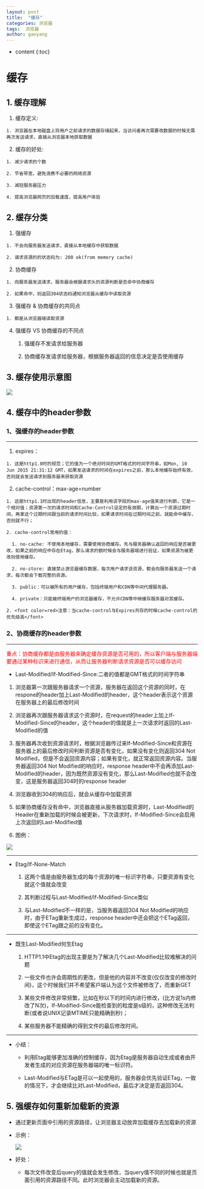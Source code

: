 ```yaml
---
layout: post
title:  "缓存"
categories: 浏览器
tags:  浏览器
author: gaoyang
---
```


* content
{:toc}

# 缓存
## 1. 缓存理解

  1. 缓存定义:

    1. 浏览器在本地磁盘上将用户之前请求的数据存储起来，当访问者再次需要改数据的时候无需再次发送请求，直接从浏览器本地获取数据

  2. 缓存的好处:

    1. 减少请求的个数

    2. 节省带宽，避免浪费不必要的网络资源

    3. 减轻服务器压力

    4. 提高浏览器网页的加载速度，提高用户体验





## 2. 缓存分类

  1. 强缓存

    1. 不会向服务器发送请求，直接从本地缓存中获取数据

    2. 请求资源的的状态码为: 200 ok(from memory cache)

  2. 协商缓存

    1. 向服务器发送请求，服务器会根据请求头的资源判断是否命中协商缓存

    2. 如果命中，则返回304状态码通知浏览器从缓存中读取资源

  3. 强缓存 & 协商缓存的共同点

    1. 都是从浏览器端读取资源

  4. 强缓存 VS 协商缓存的不同点

     1. 强缓存不发请求给服务器

     2. 协商缓存发请求给服务器，根据服务器返回的信息决定是否使用缓存

## 3. 缓存使用示意图

![](https://i.imgur.com/Uxyux0h.png)

## 4. 缓存中的header参数

### 1、强缓存的header参数

----------

  1. expires：

    1. 这是http1.0时的规范；它的值为一个绝对时间的GMT格式的时间字符串，如Mon, 10 Jun 2015 21:31:12 GMT，如果发送请求的时间在expires之前，那么本地缓存始终有效，否则就会发送请求到服务器来获取资源

  2. cache-control：max-age=number

    1. 这是http1.1时出现的header信息，主要是利用该字段的max-age值来进行判断，它是一个相对值；资源第一次的请求时间和Cache-Control设定的有效期，计算出一个资源过期时间，再拿这个过期时间跟当前的请求时间比较，如果请求时间在过期时间之前，就能命中缓存，否则就不行；

    2. cache-control常用的值：

      1. no-cache: 不使用本地缓存，需要使用协商缓存。先与服务器确认返回的响应是否被更改，如果之前的响应中存在Etag，那么请求的额时候会与服务器端进行验证，如果资源为被更改则使用缓存。

      2. no-store: 直接禁止游览器缓存数据，每次用户请求该资源，都会向服务器发送一个请求，每次都会下载完整的资源。

      3. public：可以被所有的用户缓存，包括终端用户和CDN等中间代理服务器。

      4. private：只能被终端用户的浏览器缓存，不允许CDN等中继缓存服务器对其缓存。

    2. <font color=red>注意：当cache-control与Expires共存的时候cache-control的优先级高</font>

### 2、协商缓存的header参数

----------

  <font color=red> 重点：协商缓存都是由服务器来确定缓存资源是否可用的，所以客户端与服务器端要通过某种标识来进行通信，从而让服务器判断请求资源是否可以缓存访问</font>

  * Last-Modified/If-Modified-Since:二者的值都是GMT格式的时间字符串

   1.  浏览器第一次跟服务器请求一个资源，服务器在返回这个资源的同时，在respone的header加上Last-Modified的header，这个header表示这个资源在服务器上的最后修改时间

   2. 浏览器再次跟服务器请求这个资源时，在request的header上加上If-Modified-Since的header，这个header的值就是上一次请求时返回的Last-Modified的值

   3. 服务器再次收到资源请求时，根据浏览器传过来If-Modified-Since和资源在服务器上的最后修改时间判断资源是否有变化，如果没有变化则返回304 Not Modified，但是不会返回资源内容；如果有变化，就正常返回资源内容。当服务器返回304 Not Modified的响应时，response header中不会再添加Last-Modified的header，因为既然资源没有变化，那么Last-Modified也就不会改变，这是服务器返回304时的response header

   4. 浏览器收到304的响应后，就会从缓存中加载资源

   5. 如果协商缓存没有命中，浏览器直接从服务器加载资源时，Last-Modified的Header在重新加载的时候会被更新，下次请求时，If-Modified-Since会启用上次返回的Last-Modified值

   6. 图例：

   ![](https://i.imgur.com/GZqqDbS.png)

-----------

   * Etag/If-None-Match

     1. 这两个值是由服务器生成的每个资源的唯一标识字符串，只要资源有变化就这个值就会改变

     2. 其判断过程与Last-Modified/If-Modified-Since类似

     3. 与Last-Modified不一样的是，当服务器返回304 Not Modified的响应时，由于ETag重新生成过，response header中还会把这个ETag返回，即使这个ETag跟之前的没有变化。

-----------
  * 既生Last-Modified何生Etag

    1. HTTP1.1中Etag的出现主要是为了解决几个Last-Modified比较难解决的问题

    2. 一些文件也许会周期性的更改，但是他的内容并不改变(仅仅改变的修改时间)，这个时候我们并不希望客户端认为这个文件被修改了，而重新GET

    3. 某些文件修改非常频繁，比如在秒以下的时间内进行修改，(比方说1s内修改了N次)，If-Modified-Since能检查到的粒度是s级的，这种修改无法判断(或者说UNIX记录MTIME只能精确到秒)；

    4. 某些服务器不能精确的得到文件的最后修改时间。

-----------
  * 小结：
    * 利用Etag能够更加准确的控制缓存，因为Etag是服务器自动生成或者由开发者生成的对应资源在服务器端的唯一标识符。

    * Last-Modified与ETag是可以一起使用的，服务器会优先验证ETag，一致的情况下，才会继续比对Last-Modified，最后才决定是否返回304。

## 5. 强缓存如何重新加载新的资源
  * 通过更新页面中引用的资源路径，让浏览器主动放弃加载缓存去加载新的资源
  * 示例：


    ![](https://i.imgur.com/vkHhKft.png)

  * 好处：

    * 每次文件改变后query的值就会发生修改，当query值不同的时候也就是页面引用的资源路径不同。此时浏览器会主动加载新的资源。
